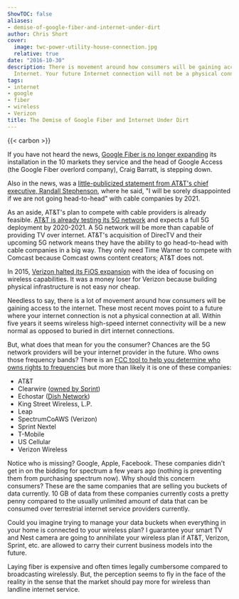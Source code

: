 ```yaml
---
ShowTOC: false
aliases:
- demise-of-google-fiber-and-internet-under-dirt
author: Chris Short
cover:
  image: twc-power-utility-house-connection.jpg
  relative: true
date: "2016-10-30"
description: There is movement around how consumers will be gaining access to the
  Internet. Your future Internet connection will not be a physical connection at all.
tags:
- internet
- google
- fiber
- wireless
- Verizon
title: The Demise of Google Fiber and Internet Under Dirt
---
```


{{< carbon >}}

If you have not heard the news, [Google Fiber is no longer expanding](http://www.usatoday.com/story/tech/news/2016/10/25/google-fiber-halts-rollout-ceo-leaves/92746288/) its installation in the 10 markets they service and the head of Google Access (the Google Fiber overlord company), Craig Barratt, is stepping down.

Also in the news, was a [little-publicized statement from AT&T's chief executive, Randall Stephenson](http://www.nytimes.com/2016/10/24/business/making-sense-of-atts-bid-for-time-warner.html), where he said, "I will be sorely disappointed if we are not going head-to-head" with cable companies by 2021.

As an aside, AT&T's plan to compete with cable providers is already feasible. [AT&T is already testing its 5G network](https://about.att.com/story/unveils_5g_roadmap_including_trials.html) and expects a full 5G deployment by 2020-2021. A 5G network will be more than capable of providing TV over internet. AT&T's acquisition of DirecTV and their upcoming 5G network means they have the ability to go head-to-head with cable companies in a big way. They only need Time Warner to compete with Comcast because Comcast owns content creators; AT&T does not.

In 2015, [Verizon halted its FiOS expansion](http://arstechnica.com/business/2015/01/verizon-nears-the-end-of-fios-builds/) with the idea of focusing on wireless capabilities. It was a money loser for Verizon because building physical infrastructure is not easy nor cheap.

Needless to say, there is a lot of movement around how consumers will be gaining access to the internet. These most recent moves point to a future where your internet connection is not a physical connection at all. Within five years it seems wireless high-speed internet connectivity will be a new normal as opposed to buried in dirt internet connections.

But, what does that mean for you the consumer? Chances are the 5G network providers will be your internet provider in the future. Who owns those frequency bands? There is an [FCC tool to help you determine who owns rights to frequencies](http://reboot.fcc.gov/spectrumdashboard/searchMap.seam) but more than likely it is one of these companies:

* AT&T
* Clearwire ([owned by Sprint](https://en.wikipedia.org/wiki/Clearwire))
* Echostar ([Dish Network](https://en.wikipedia.org/wiki/EchoStar))
* King Street Wireless, L.P.
* Leap
* SpectrumCoAWS (Verizon)
* Sprint Nextel
* T-Mobile
* US Cellular
* Verizon Wireless

Notice who is missing? Google, Apple, Facebook. These companies didn't get in on the bidding for spectrum a few years ago (nothing is preventing them from purchasing spectrum now). Why should this concern consumers? These are the same companies that are selling you buckets of data currently. 10 GB of data from these companies currently costs a pretty penny compared to the usually unlimited amount of data that can be consumed over terrestrial internet service providers currently.

Could you imagine trying to manage your data buckets when everything in your home is connected to your wireless plan? I guarantee your smart TV and Nest camera are going to annihilate your wireless plan if AT&T, Verizon, Sprint, etc. are allowed to carry their current business models into the future.

Laying fiber is expensive and often times legally cumbersome compared to broadcasting wirelessly. But, the perception seems to fly in the face of the reality in the sense that the market should pay more for wireless than landline internet service.

